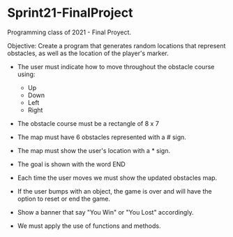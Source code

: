 # Sprint21-FinalProject

Programming class of 2021 - Final Proyect.

Objective:
Create a program that generates random locations that represent obstacles, as well as the location of the player's marker.

- The user must indicate how to move throughout the obstacle course using:
  - Up
  - Down
  - Left
  - Right

- The obstacle course must be a rectangle of 8 x 7
- The map must have 6 obstacles represented with a # sign.
- The map must show the user's location with a * sign.
- The goal is shown with the word END
- Each time the user moves we must show the updated obstacles map. 
- If the user bumps with an object, the game is over and will have the option to reset or end the game.
- Show a banner that say "You Win" or "You Lost" accordingly.
- We must apply the use of functions and methods.
